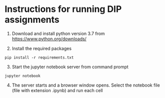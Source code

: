 # Instructions for running DIP assignments
1. Download and install python version 3.7 from https://www.python.org/downloads/

2. Install the required packages
```
pip install -r requirements.txt
```

3. Start the jupyter notebook server from command prompt 
```
jupyter notebook
```

4. The server starts and a browser window opens. Select the notebook file (file with extension .ipynb) and run each cell
